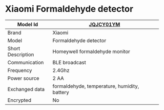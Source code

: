 # Xiaomi Formaldehyde detector

|Model Id|[JQJCY01YM](https://github.com/theengs/decoder/blob/development/src/devices/JQJCY01YM_json.h)|
|-|-|
|Brand|Xiaomi|
|Model|Formaldehyde detector|
|Short Description|Homeywell formaldehyde monitor|
|Communication|BLE broadcast|
|Frequency|2.4Ghz|
|Power source|2 AA|
|Exchanged data|formaldehyde, temperature, humidity, battery|
|Encrypted|No|

